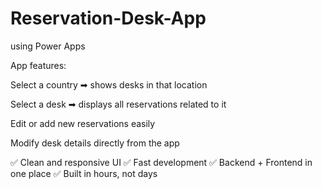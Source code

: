 # Reservation-Desk-App
using Power Apps

App features:

Select a country ➡ shows desks in that location

Select a desk ➡ displays all reservations related to it

Edit or add new reservations easily

Modify desk details directly from the app

✅ Clean and responsive UI
✅ Fast development
✅ Backend + Frontend in one place
✅ Built in hours, not days
